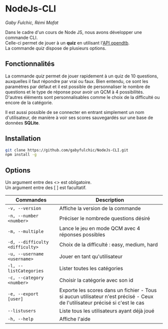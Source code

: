 # NodeJs-CLI

_Gaby Fulchic, Rémi Mafat_

Dans le cadre d'un cours de Node JS, nous avons développer une commande CLI.   
Celle-ci permet de jouer à un **quiz** en utilisant l'[API opendtb](https://opentdb.com/api_config.php).  
La commande _quiz_ dispose de plusieurs options.

## Fonctionnalités

La commande _quiz_ permet de jouer rapidement à un quiz de 10 questions, auxquelles il faut répondre par vrai ou faux. Bien entendu, ce sont les paramètres par défaut et il est possible de personnaliser le nombre de questions et le type de réponse pour avoir un QCM à 4 possibilités.  
D'autres éléments sont personnalisables comme le choix de la difficulté ou encore de la catégorie.

Il est aussi possible de se connecter en entrant simplement un nom d'utilisateur, de manière à voir ses scores sauvegardés sur une base de données **SQLite**. 

## Installation

```sh
git clone https://github.com/gabyfulchic/NodeJs-CLI.git
npm install -g
```

## Options 

Un argument entre des <> est obligatoire.    
Un argument entre des [ ] est facultatif.

| Commandes                      | Description|
| ---                            | ---|
| `-v, --version`                | Affiche la version de la commande|
| `-n, --number <number>`        | Préciser le nombrede questions désiré|
| `-m, --multiple`               | Lance le jeu en mode QCM avec 4 réponses possibles|
| `-d, --difficulty <difficulty>`| Choix de la difficulté : easy, medium, hard|
| `-u, --username <username>`    | Jouer en tant qu'utilisateur|
| `-l, --listCategories`         | Lister toutes les catégories|
| `-c, --category <number>`      | Choisir la catégorie avec son id|
| `-e, --export [user]`          | Exporte les scores dans un fichier - Tous si aucun utilisateur n'est précisé - Ceux de l'utilisateur précisé si c'est le cas|
| `--listusers`                  | Liste tous les utilisateurs ayant déjà joué|
| `-h, --help`                   | Affiche l'aide|